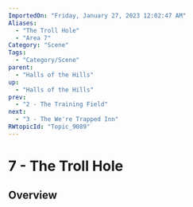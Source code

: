 ```yaml
---
ImportedOn: "Friday, January 27, 2023 12:02:47 AM"
Aliases:
  - "The Troll Hole"
  - "Area 7"
Category: "Scene"
Tags:
  - "Category/Scene"
parent:
  - "Halls of the Hills"
up:
  - "Halls of the Hills"
prev:
  - "2 - The Training Field"
next:
  - "3 - The We're Trapped Inn"
RWtopicId: "Topic_9089"
---
```

# 7 - The Troll Hole
## Overview
